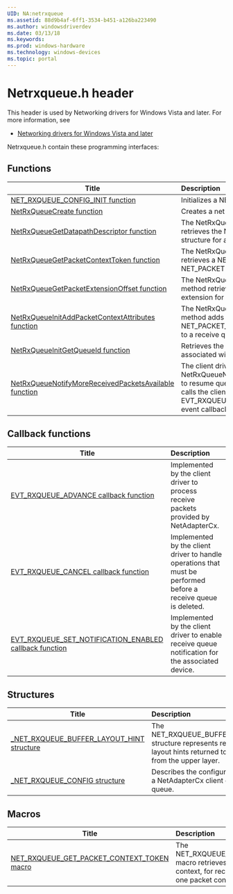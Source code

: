 ```yaml
---
UID: NA:netrxqueue
ms.assetid: 88d9b4af-6ff1-3534-b451-a126ba223490
ms.author: windowsdriverdev
ms.date: 03/13/18
ms.keywords: 
ms.prod: windows-hardware
ms.technology: windows-devices
ms.topic: portal
---
```


# Netrxqueue.h header



This header is used by Networking drivers for Windows Vista and later. For more information, see
- [Networking drivers for Windows Vista and later](../_netvista/index.md)

Netrxqueue.h contain these programming interfaces:


## Functions

| Title   | Description   |
| ---- |:---- |
| [NET_RXQUEUE_CONFIG_INIT function](nf-netrxqueue-net_rxqueue_config_init.md) | Initializes a NET_RXQUEUE_CONFIG structure. |
| [NetRxQueueCreate function](nf-netrxqueue-netrxqueuecreate.md) | Creates a net receive queue object. |
| [NetRxQueueGetDatapathDescriptor function](nf-netrxqueue-netrxqueuegetdatapathdescriptor.md) | The NetRxQueueGetDatapathDescriptor method retrieves the NET_DATAPATH_DESCRIPTOR structure for a receive (Rx) queue. |
| [NetRxQueueGetPacketContextToken function](nf-netrxqueue-netrxqueuegetpacketcontexttoken.md) | The NetRxQueueGetPacketContextToken method retrieves a NET_PACKET_CONTEXT_TOKEN for a NET_PACKET context on a receive queue. |
| [NetRxQueueGetPacketExtensionOffset function](nf-netrxqueue-netrxqueuegetpacketextensionoffset.md) | The NetRxQueueGetPacketExtensionOffset method retrieves the offset, in bytes, to a packet extension for all packets in a receive (Rx) queue. |
| [NetRxQueueInitAddPacketContextAttributes function](nf-netrxqueue-netrxqueueinitaddpacketcontextattributes.md) | The NetRxQueueInitAddPacketContextAttributes method adds an initialized NET_PACKET_CONTEXT_ATTRIBUTES structure to a receive queue's packet context space. |
| [NetRxQueueInitGetQueueId function](nf-netrxqueue-netrxqueueinitgetqueueid.md) | Retrieves the identifier of the receive queue associated with a receive queue. |
| [NetRxQueueNotifyMoreReceivedPacketsAvailable function](nf-netrxqueue-netrxqueuenotifymorereceivedpacketsavailable.md) | The client driver calls NetRxQueueNotifyMoreReceivedPacketsAvailable to resume queue operations after NetAdapterCx calls the client's EVT_RXQUEUE_SET_NOTIFICATION_ENABLED event callback routine. |

## Callback functions

| Title   | Description   |
| ---- |:---- |
| [EVT_RXQUEUE_ADVANCE callback function](nc-netrxqueue-evt_rxqueue_advance.md) | Implemented by the client driver to process receive packets provided by NetAdapterCx. |
| [EVT_RXQUEUE_CANCEL callback function](nc-netrxqueue-evt_rxqueue_cancel.md) | Implemented by the client driver to handle operations that must be performed before a receive queue is deleted. |
| [EVT_RXQUEUE_SET_NOTIFICATION_ENABLED callback function](nc-netrxqueue-evt_rxqueue_set_notification_enabled.md) | Implemented by the client driver to enable receive queue notification for the associated device. |

## Structures

| Title   | Description   |
| ---- |:---- |
| [_NET_RXQUEUE_BUFFER_LAYOUT_HINT structure](ns-netrxqueue-_net_rxqueue_buffer_layout_hint.md) | The NET_RXQUEUE_BUFFER_LAYOUT_HINT structure represents receive buffer layout hints returned to a client driver from the upper layer. |
| [_NET_RXQUEUE_CONFIG structure](ns-netrxqueue-_net_rxqueue_config.md) | Describes the configuration options for a NetAdapterCx client driver's receive queue. |

## Macros

| Title   | Description   |
| ---- |:---- |
| [NET_RXQUEUE_GET_PACKET_CONTEXT_TOKEN macro](nf-netrxqueue-net_rxqueue_get_packet_context_token.md) | The NET_RXQUEUE_GET_PACKET_CONTEXT_TOKEN macro retrieves the token identifier for a packet context, for receive queues that use more than one packet context. |
